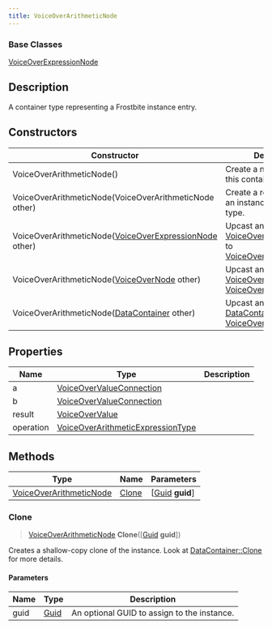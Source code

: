 ```yaml
---
title: VoiceOverArithmeticNode
---
```

### Base Classes

[VoiceOverExpressionNode](/vext/ref/fb/voiceoverexpressionnode/)

## Description

A container type representing a Frostbite instance entry.

## Constructors

| Constructor                                                                        | Description                                                                                                                           |
| ---------------------------------------------------------------------------------- | ------------------------------------------------------------------------------------------------------------------------------------- |
| VoiceOverArithmeticNode()                                                          | Create a new instance of this container type.                                                                                         |
| VoiceOverArithmeticNode(VoiceOverArithmeticNode other)                             | Create a reference copy of an instance of the same type.                                                                              |
| VoiceOverArithmeticNode([VoiceOverExpressionNode](/vext/ref/fb/voiceoverexpressionnode/) other)  | Upcast an instance of type [VoiceOverExpressionNode](/vext/ref/fb/voiceoverexpressionnode/) to [VoiceOverArithmeticNode](/vext/ref/fb/voiceoverarithmeticnode/).  |
| VoiceOverArithmeticNode([VoiceOverNode](/vext/ref/fb/voiceovernode/) other)                      | Upcast an instance of type [VoiceOverNode](/vext/ref/fb/voiceovernode/) to [VoiceOverArithmeticNode](/vext/ref/fb/voiceoverarithmeticnode/).                      |
| VoiceOverArithmeticNode([DataContainer](/vext/ref/shared/class/datacontainer) other) | Upcast an instance of type [DataContainer](/vext/ref/shared/class/datacontainer) to [VoiceOverArithmeticNode](/vext/ref/fb/voiceoverarithmeticnode/). |

## Properties

| Name      | Type                                                                   | Description |
| --------- | ---------------------------------------------------------------------- | ----------- |
| a         | [VoiceOverValueConnection](/vext/ref/fb/voiceovervalueconnection/)                   |             |
| b         | [VoiceOverValueConnection](/vext/ref/fb/voiceovervalueconnection/)                   |             |
| result    | [VoiceOverValue](/vext/ref/fb/voiceovervalue/)                                       |             |
| operation | [VoiceOverArithmeticExpressionType](/vext/ref/fb/voiceoverarithmeticexpressiontype/) |             |

## Methods

| Type                                               | Name            | Parameters                                     |
| -------------------------------------------------- | --------------- | ---------------------------------------------- |
| [VoiceOverArithmeticNode](/vext/ref/fb/voiceoverarithmeticnode/) | [Clone](#clone) | \[[Guid](/vext/ref/shared/class/guid) **guid**\] |

### Clone

> [VoiceOverArithmeticNode](/vext/ref/fb/voiceoverarithmeticnode/) **Clone**(\[[Guid](/vext/ref/shared/class/guid) **guid**\])

Creates a shallow-copy clone of the instance. Look at [DataContainer::Clone](/vext/ref/shared/class/datacontainer#clone) for more details.

#### Parameters

| Name | Type         | Description                                 |
| ---- | ------------ | ------------------------------------------- |
| guid | [Guid](/vext/ref/shared/class/guid/) | An optional GUID to assign to the instance. |
